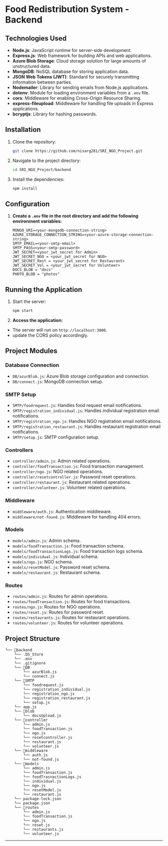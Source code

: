 # Food Redistribution System - Backend

## Technologies Used
- **Node.js**: JavaScript runtime for server-side development.
- **Express.js**: Web framework for building APIs and web applications.
- **Azure Blob Storage**: Cloud storage solution for large amounts of unstructured data.
- **MongoDB**: NoSQL database for storing application data.
- **JSON Web Tokens (JWT)**: Standard for securely transmitting information between parties.
- **Nodemailer**: Library for sending emails from Node.js applications.
- **dotenv**: Module for loading environment variables from a `.env` file.
- **cors**: Middleware for enabling Cross-Origin Resource Sharing.
- **express-fileupload**: Middleware for handling file uploads in Express applications.
- **bcryptjs**: Library for hashing passwords.

## Installation

1. Clone the repository:
    ```sh
    git clone https://github.com/nisarg281/SRI_NGO_Project.git
    ```
2. Navigate to the project directory:
    ```sh
    cd SRI_NGO_Project/backend
    ```
3. Install the dependencies:
    ```sh
    npm install
    ```
## Configuration
1. **Create a `.env` file in the root directory and add the following environment variables:**
    ```plaintext
    MONGO_URI=<your-mongodb-connection-string>
    AZURE_STORAGE_CONNECTION_STRING=<your-azure-storage-connection-string>
    SMTP_EMAIL=<your-smtp-email>
    SMTP_PASS=<your-smtp-password>
    JWT_SECRET=<your_jwt_secret for Admin>
    JWT_SECRET_NGO = <your_jwt_secret for NGO>
    JWT_SECRET_Rest = <your_jwt_secret for Restaurant>
    JWT_SECRET_Vol = <your_jwt_secret for Volunteer>
    DOCS_BLOB = "docs"
    PHOTO_BLOB = "photos"
    ```

## Running the Application

1. Start the server:
    ```sh
    npm start
    ```
2. **Access the application:**
  - The server will run on `http://localhost:3000`.
  - update the CORS policy accordingly.

## Project Modules

### Database Connection

- `DB/azurBlob.js`: Azure Blob storage configuration and connection.
- `DB/connect.js`: MongoDB connection setup.

### SMTP Setup

- `SMTP/foodrequest.js`: Handles food request email notifications.
- `SMTP/registration_individual.js`: Handles individual registration email notifications.
- `SMTP/registration_ngo.js`: Handles NGO registration email notifications.
- `SMTP/registration_restaurant.js`: Handles restaurant registration email notifications.
- `SMTP/setup.js`: SMTP configuration setup.

### Controllers

- `controller/admin.js`: Admin related operations.
- `controller/foodTransaction.js`: Food transaction management.
- `controller/ngo.js`: NGO related operations.
- `controller/resetcontroller.js`: Password reset operations.
- `controller/restaurant.js`: Restaurant related operations.
- `controller/volunteer.js`: Volunteer related operations.

### Middleware

- `middleware/auth.js`: Authentication middleware.
- `middleware/not-found.js`: Middleware for handling 404 errors.

### Models

- `models/admin.js`: Admin schema.
- `models/foodTransaction.js`: Food transaction schema.
- `models/foodTransactionLogs.js`: Food transaction logs schema.
- `models/individual.js`: Individual schema.
- `models/ngo.js`: NGO schema.
- `models/resetModel.js`: Password reset schema.
- `models/restaurant.js`: Restaurant schema.

### Routes

- `routes/admin.js`: Routes for admin operations.
- `routes/foodTransaction.js`: Routes for food transactions.
- `routes/ngo.js`: Routes for NGO operations.
- `routes/reset.js`: Routes for password reset.
- `routes/restaurants.js`: Routes for restaurant operations.
- `routes/volunteer.js`: Routes for volunteer operations.

## Project Structure

```
└── 📁backend
    └── .DS_Store
    └── .env
    └── .gitignore
    └── 📁DB
        └── azurBlob.js
        └── connect.js
    └── 📁SMTP
        └── foodrequest.js
        └── registration_individual.js
        └── registration_ngo.js
        └── registration_restaurant.js
        └── setup.js
    └── app.js
    └── 📁blob
        └── docsUpload.js
    └── 📁controller
        └── admin.js
        └── foodTransaction.js
        └── ngo.js
        └── resetcontroller.js
        └── restaurant.js
        └── volunteer.js
    └── 📁middleware
        └── auth.js
        └── not-found.js
    └── 📁models
        └── admin.js
        └── foodTransaction.js
        └── foodTrasnactionLogs.js
        └── individual.js
        └── ngo.js
        └── resetModel.js
        └── restaurant.js
    └── package-lock.json
    └── package.json
    └── 📁routes
        └── admin.js
        └── foodTransaction.js
        └── ngo.js
        └── reset.js
        └── restaurants.js
        └── volunteer.js
```
---
